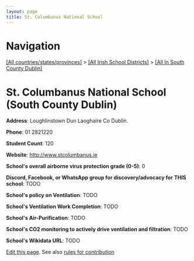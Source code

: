 ```yaml
---
layout: page
title: St. Columbanus National School
---
```

# Navigation

[[All countries/states/provinces]](../../..) > [[All Irish School Districts]](../..) > [[All In South County Dublin]](..)

# St. Columbanus National School (South County Dublin)

**Address**: Loughlinstown Dun Laoghaire Co Dublin.

**Phone**: 01 2821220

**Student Count**: 120

**Website**: <http://www.stcolumbanus.ie>

**School's overall airborne virus protection grade (0-5)**: 0

**Discord, Facebook, or WhatsApp group for discovery/advocacy for THIS school**: TODO

**School's policy on Ventilation**: TODO

**School's Ventilation Work Completion**: TODO

**School's Air-Purification**: TODO

**School's CO2 monitoring to actively drive ventilation and filtration**: TODO

**School's Wikidata URL**: TODO


[Edit this page](https://github.com/ventilate-schools/Ireland/edit/main/./Dublin_South_County_Dublin/St._Columbanus_National_School.md). See also [rules for contribution](../../../contribution-rules/)